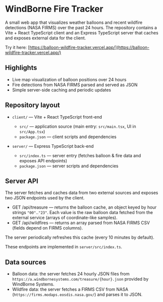 # WindBorne Fire Tracker

A small web app that visualizes weather balloons and recent wildfire detections (NASA FIRMS) over the past 24 hours. The repository contains a Vite + React TypeScript client and an Express TypeScript server that caches and exposes external data for the client.

Try it here: [https://balloon-wildfire-tracker.vercel.app/](https://balloon-wildfire-tracker.vercel.app/)

## Highlights

- Live map visualization of balloon positions over 24 hours
- Fire detections from NASA FIRMS parsed and served as JSON
- Simple server-side caching and periodic updates

## Repository layout

- `client/` — Vite + React TypeScript front-end

  - `src/` — application source (main entry: `src/main.tsx`, UI in `src/App.tsx`)
  - `package.json` — client scripts and dependencies

- `server/` — Express TypeScript back-end
  - `src/index.ts` — server entry (fetches balloon & fire data and exposes API endpoints)
  - `package.json` — server scripts and dependencies

## Server API

The server fetches and caches data from two external sources and exposes two JSON endpoints used by the client.

- GET /api/treasure — returns the balloon cache, an object keyed by hour strings `"00"`..`"23"`. Each value is the raw balloon data fetched from the external service (arrays of coordinate-like samples).
- GET /api/wildfires — returns an array parsed from NASA FIRMS CSV (fields depend on FIRMS columns).

The server periodically refreshes this cache (every 10 minutes by default).

These endpoints are implemented in `server/src/index.ts`.

## Data sources

- Balloon data: the server fetches 24 hourly JSON files from `https://a.windbornesystems.com/treasure/{hour}.json` provided by WindBorne Systems.
- Wildfire data: the server fetches a FIRMS CSV from NASA (`https://firms.modaps.eosdis.nasa.gov/`) and parses it to JSON.
